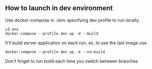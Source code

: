 ## How to launch in dev environment 

Use docker-compose in ./env specifying dev profile to run locally.

```shell
cd env
docker-compose --profile dev up -d --build
```

It'll build server application on each run, so, to use the last image use
```shell
docker-compose --profile dev up -d --no-build
```

Don't forget to run build each time you switch between branches 